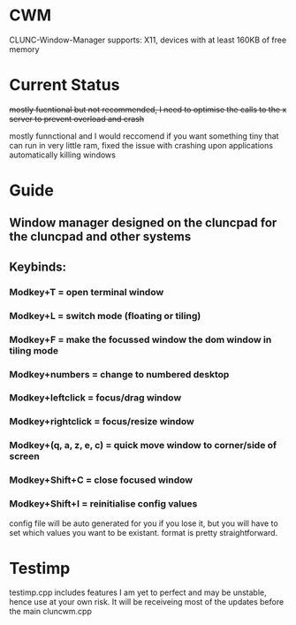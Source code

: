 # CWM
CLUNC-Window-Manager
supports: X11, devices with at least 160KB of free memory

# Current Status
~~mostly fucntional but not recommended, I need to optimise the calls to the x server to prevent overload and crash~~

mostly funnctional and I would reccomend if you want something tiny that can run in very little ram, fixed the issue with crashing upon applications automatically killing windows

# Guide
## Window manager designed on the cluncpad for the cluncpad and other systems
## Keybinds:
### Modkey+T = open terminal window
### Modkey+L = switch mode (floating or tiling)
### Modkey+F = make the focussed window the dom window in tiling mode
### Modkey+numbers = change to numbered desktop
### Modkey+leftclick = focus/drag window
### Modkey+rightclick = focus/resize window
### Modkey+(q, a, z, e, c) = quick move window to corner/side of screen 
### Modkey+Shift+C = close focused window
### Modkey+Shift+I = reinitialise config values

config file will be auto generated for you if you lose it, but you will have to set which values you want to be existant. format is pretty straightforward.

# Testimp
testimp.cpp includes  features I am yet to perfect and may be unstable, hence use at your own risk. 
It will be receiveing most of the updates before the main cluncwm.cpp




